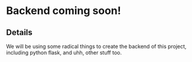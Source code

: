 # Backend coming soon!
## Details
We will be using some radical things to create the backend of this project, including python flask, and uhh, other stuff too.

